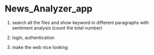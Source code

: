 # News_Analyzer_app

1. search all the files and show keyword in different paragraphs with sentiment analysis (count the total number)

2. login, authentication

3. make the web nice looking
